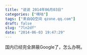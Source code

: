 ```yaml
---
title: "说说 2014年06月03日"
categories: ["嘀咕"]
tags: ["来自QQ空间 qzone.qq.com"]
draft: false
slug: "7ln2df"
date: "2014-06-03 19:47:29"
---
```


国内已经完全屏蔽Google了，怎么办啊。
